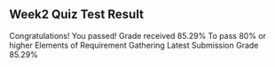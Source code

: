 ## Week2 Quiz Test Result

Congratulations! You passed!
Grade received 85.29%
To pass 80% or higher
Elements of Requirement Gathering
Latest Submission Grade 85.29%
